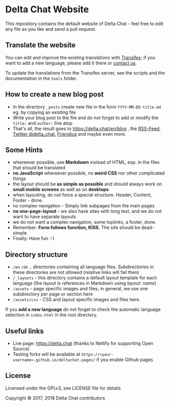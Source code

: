Delta Chat Website
================================================================================

This repository contains the default website of Delta Chat -
feel free to edit any file as you like and send a pull request.

Translate the website
--------------------------------------------------------------------------------

You can edit and improve the existing translations with [Transifex](https://www.transifex.com/delta-chat/delta-chat-pages/); if you want to add a new language, please add it there or [contact us](https://delta.chat/en/contribute#channels).

To update the translations from the Transifex server, see the scripts and the documentation in the `tools` folder.

How to create a new blog post
--------------------------------------------------------------------------------

- In the directory `_posts` create new file in the form `YYYY-MM-DD-title.md` eg. by copying an existing file
- Write your blog post to the file and do not forget to add or modify the `title:` and `author:` line atop
- That's all, the result goes to https://delta.chat/en/blog , the [RSS-Feed](https://delta.chat/feed.xml), [Twitter @delta_chat](https://twitter.com/delta_chat), [Friendica](https://ennibook.de/profile/delta_chat) and maybe even more.

Some Hints
--------------------------------------------------------------------------------

- whereever possible, use **Markdown** instead of HTML, esp. in the files that should be translated
- **no JavaScript** whereever possible, no **weird CSS** nor other complicated things
- the layout should be **as simple as possible** and should always work on **small mobile screens** as well as on **desktops**
- when layouting, do not force a special structure.  Header, Content, Footer - done.
- no complex navigation - Simply link subpages from the main pages
- **no one-page-layout** - we also have sites with long text, and we do not want to have separate layouts
- we do not want a complex navigation, some toplinks, a footer, done.
- Remember: **Form follows function, KISS.** The site should be dead-simple.
- Finally: Have fun :-)

Directory structure
--------------------------------------------------------------------------------

- `/en` `/de` .. directories containing all language files. Subdirectories in these directories are _not allowed_ (relative links will fail then)
- `/_layouts` - this directory contains a default layout template for each language (the layout is references in Markdown using _layout: name_)
- `/assets` - page specific images and files; in general, we use one subdirectory per page or section here
- `/assets/css` - CSS and layout specific images and files here.

If you **add a new language** do not forget to check the automatic language selection in `index.html` in the root directory.

Useful links
--------------------------------------------------------------------------------

- Live page: https://delta.chat (thanks to Netlify for supporting Open Source)
- Testing forks will be available at `https://<your-username>.github.io/deltachat-pages/` if you enable Github pages


License
--------------------------------------------------------------------------------

Licensed under the GPLv3, see LICENSE file for details

Copyright © 2017, 2018 Delta Chat contributors
